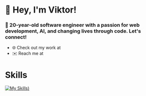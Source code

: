 # 👋 Hey, I'm Viktor!

### 🚀 20-year-old software engineer with a passion for web development, AI, and changing lives through code. Let's connect!

- 🌐 Check out my work at 
- ✉️ Reach me at 

# Skills
[![My Skills](https://skillicons.dev/icons?i=python,git,docker,jenkins,html,css,vscode,r,sql,qgis))](https://skillicons.dev)

